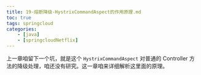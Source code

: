 ```yaml
---
title: 19-熔断降级-HystrixCommandAspect的作用原理.md
toc: true
tags: springcloud
categories: 
    - [java]
    - [springcloudNetflix]
---
```


上一章咱留下一个坑，就是这个 `HystrixCommandAspect` 对普通的 Controller 方法的降级处理，咱还没有研究。这一章咱来详细解析这里面的原理。


<!--more-->




```java

```